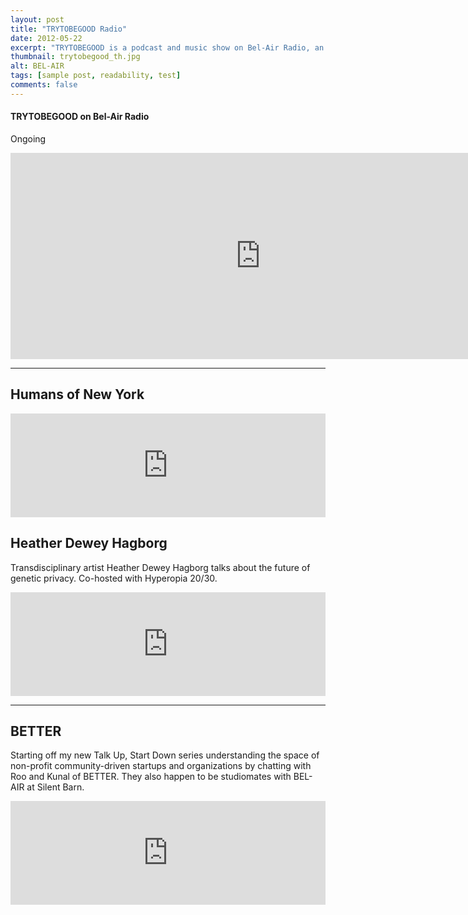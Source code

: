```yaml
---
layout: post
title: "TRYTOBEGOOD Radio"
date: 2012-05-22
excerpt: "TRYTOBEGOOD is a podcast and music show on Bel-Air Radio, an artist-run online radio station located in Silent Barn Brooklyn."
thumbnail: trytobegood_th.jpg
alt: BEL-AIR
tags: [sample post, readability, test]
comments: false
---
```


<h4>TRYTOBEGOOD on Bel-Air Radio</h4>
<p class="date">Ongoing</p>

<iframe src="https://calendar.google.com/calendar/embed?showTitle=0&amp;showNav=0&amp;showDate=0&amp;showPrint=0&amp;showTabs=0&amp;showCalendars=0&amp;mode=AGENDA&amp;height=330&amp;wkst=1&amp;bgcolor=%23ffffff&amp;src=toost8kf306u066illsvj83uoc%40group.calendar.google.com&amp;color=%2342104A&amp;ctz=America%2FNew_York" style="border-width:0" width="800" height="330" frameborder="0" scrolling="no"></iframe>

<hr/>

<h2>Humans of New York</h2>
<p><iframe width="100%" height="166" scrolling="no" frameborder="no" src="https://w.soundcloud.com/player/?url=https%3A//api.soundcloud.com/tracks/268969901&amp;color=ff5500&amp;auto_play=false&amp;hide_related=false&amp;show_comments=true&amp;show_user=true&amp;show_reposts=false"></iframe></p>

<h2>Heather Dewey Hagborg</h2>
<p>Transdisciplinary artist Heather Dewey Hagborg talks about the future of genetic privacy. Co-hosted with Hyperopia 20/30.</p>
<p><iframe width="100%" height="166" scrolling="no" frameborder="no" src="https://w.soundcloud.com/player/?url=https%3A//api.soundcloud.com/tracks/244740243&amp;color=000000&amp;auto_play=false&amp;hide_related=false&amp;show_comments=true&amp;show_user=true&amp;show_reposts=false"></iframe></p>

<hr/>

<h2>BETTER</h2>
<p>Starting off my new Talk Up, Start Down series understanding the space of non-profit community-driven startups and organizations by chatting with Roo and Kunal of BETTER. They also happen to be studiomates with BEL-AIR at Silent Barn.</p>
<p><iframe width="100%" height="166" scrolling="no" frameborder="no" src="https://w.soundcloud.com/player/?url=https%3A//api.soundcloud.com/tracks/241955273&amp;color=000000&amp;auto_play=false&amp;hide_related=false&amp;show_comments=true&amp;show_user=true&amp;show_reposts=false"></iframe></p>
